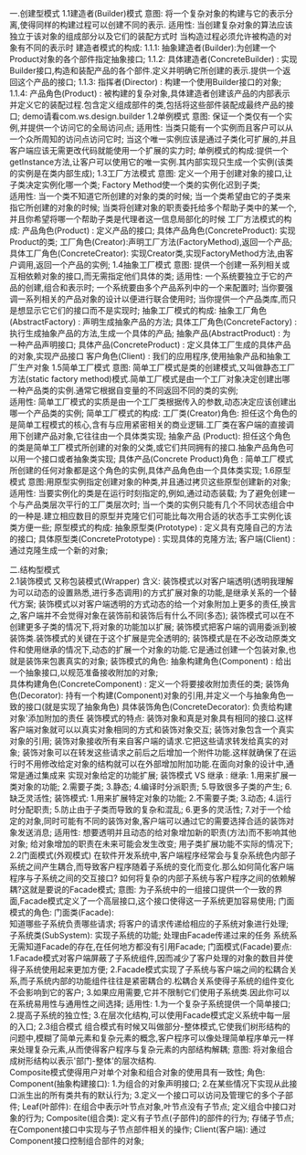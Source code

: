 一.创建型模式
    1.1建造者(Builder)模式
       意图: 将一个复杂对象的构建与它的表示分离,使得同样的构建过程可以创建不同的表示.
       适用性: 当创建复杂对象的算法应该独立于该对象的组成部分以及它们的装配方式时
              当构造过程必须允许被构造的对象有不同的表示时
       建造者模式的构成:
         1.1.1: 抽象建造者(Builder):为创建一个Product对象的各个部件指定抽象接口;
         1.1.2: 具体建造者(ConcreteBuilder) : 实现Builder接口,构造和装配产品的各个部件.定义并明确它所创建的表示.提供一个返回这个产品的接口;
         1.1.3: 指挥者(Director) : 构建一个使用Builder接口的对象;
         1.1.4: 产品角色(Product) : 被构建的复杂对象,具体建造者创建该产品的内部表示并定义它的装配过程.包含定义组成部件的类,包括将这些部件装配成最终产品的接口; 
       demo请看com.ws.design.builder
    1.2单例模式
        意图: 保证一个类仅有一个实例,并提供一个访问它的全局访问点;
        适用性: 当类只能有一个实例而且客户可以从一个众所周知的访问点访问它时;
               当这个唯一实例应该是通过子类化可扩展的,并且客户端应该无需更改代码就能使用一个扩展的实力时;
        单例模式的构成:提供一个getInstance方法,让客户可以使用它的唯一实例.其内部实现只生成一个实例(该类的实例是在类内部生成); 
    1.3工厂方法模式
        意图: 定义一个用于创建对象的接口,让子类决定实例化哪一个类; Factory Method使一个类的实例化迟到子类;     
        适用性: 当一个类不知道它所创建的对象的类的时候;
               当一个类希望由它的子类来指它所创建的对象的时候;
               当类将创建对象的职责委托给多个帮助子类中的某一个,并且你希望将哪一个帮助子类是代理者这一信息局部化的时候
        工厂方法模式的构成:
            产品角色(Product) : 定义产品的接口;
            具体产品角色(ConcreteProduct): 实现Product的类;
            工厂角色(Creator):声明工厂方法(FactoryMethod),返回一个产品; 
            具体工厂角色(ConcreteCreator): 实现Creator类,实现FactoryMethod方法,由客户调用,返回一个产品的实例;
    1.4抽象工厂模式
        意图: 提供一个创建一系列相关或互相依赖对象的接口,而无需指定他们具体的类;
        适用性:  一个系统要独立于它的产品的创建,组合和表示时;
                一个系统要由多个产品系列中的一个来配置时;
                当你要强调一系列相关的产品对象的设计以便进行联合使用时;
                当你提供一个产品类库,而只是想显示它它们的接口而不是实现时;
        抽象工厂模式的构成:
            抽象工厂角色(AbstractFactory) : 声明生成抽象产品的方法;
            具体工厂角色(ConcreteFactory) : 执行生成抽象产品的方法,生成一个具体的产品;
            抽象产品(AbstractProduct) : 为一种产品声明接口;
            具体产品(ConcreteProduct) : 定义具体工厂生成的具体产品的对象,实现产品接口
            客户角色(Client) : 我们的应用程序,使用抽象产品和抽象工厂生产对象
    1.5简单工厂模式
        意图: 简单工厂模式是类的创建模式,又叫做静态工厂方法(static factory method)模式.简单工厂模式是由一个工厂对象决定创建出哪一种产品类的实例.通常它根据自变量的不同返回不同的类的实例;    
        适用性: 简单工厂模式的实质是由一个工厂类根据传入的参数,动态决定应该创建出哪一个产品类的实例;
        简单工厂模式的构成:
            工厂类(Creator)角色: 担任这个角色的是简单工程模式的核心,含有与应用紧密相关的商业逻辑.工厂类在客户端的直接调用下创建产品对象,它往往由一个具体类实现;
            抽象产品 (Product): 担任这个角色的类是简单工厂模式所创建的对象的父类,或它们共同拥有的接口.抽象产品角色可以用一个接口或者抽象类实现;
            具体产品(Concrete Product)角色 : 简单工厂模式所创建的任何对象都是这个角色的实例,具体产品角色由一个具体类实现; 
    1.6原型模式
        意图:用原型实例指定创建对象的种类,并且通过拷贝这些原型创建新的对象;    
        适用性: 当要实例化的类是在运行时刻指定的,例如,通过动态装载;
               为了避免创建一个与产品类层次平行的工厂类层次时; 
               当一个类的实例只能有几个不同状态组合中的一种是.建立相应数目的原型并克隆它们可能比每次用合适的状态手工实例化该类方便一些;
        原型模式的构成:
            抽象原型类(Prototype) : 定义具有克隆自己的方法的接口;
            具体原型类(ConcretePrototype) : 实现具体的克隆方法;
            客户端(Client) : 通过克隆生成一个新的对象;

二.结构型模式           
    2.1装饰模式
       又称包装模式(Wrapper)
       含义:
           装饰模式以对客户端透明(透明我理解为可以动态的设置熟悉,进行多态调用)的方式扩展对象的功能,是继承关系的一个替代方案;
           装饰模式以对客户端透明的方式动态的给一个对象附加上更多的责任,换言之,客户端并不会觉得对象在装饰前和装饰后有什么不同(多态);
           装饰模式可以在不创建更多子类的情况下,将对象的功能加以扩展;
           装饰模式把客户端的调用委派到被装饰类.装饰模式的关键在于这个扩展是完全透明的;
           装饰模式是在不必改动原类文件和使用继承的情况下,动态的扩展一个对象的功能.它是通过创建一个包装对象,也就是装饰来包裹真实的对象;
       装饰模式的角色:
           抽象构建角色(Component) : 给出一个抽象接口,以规范准备接收附加的对象;  
           具体构建角色(ConcreteComponent) : 定义一个将要接收附加责任的类;
           装饰角色(Decorator): 持有一个构建(Component)对象的引用,并定义一个与抽象角色一致的接口(就是实现了抽象角色)
           具体装饰角色(ConcreteDecorator): 负责给构建对象'添加附加的责任
       装饰模式的特点:
           装饰对象和真是对象具有相同的接口.这样客户端对象就可以以真实对象相同的方式和装饰对象交互;
           装饰对象包含一个真实对象的引用;
           装饰对象接收所有来自客户端的请求.它把这些请求转发给真实的对象;
           装饰对象可以在转发这些请求之前后之后增加一个附件功能.这样就确保了在运行时不用修改给定对象的结构就可以在外部增加附加功能.在面向对象的设计中,通常是通过集成来    实现对象给定的功能扩展;
       装饰模式 VS  继承 :
           继承:
              1.用来扩展一类对象的功能;
              2.需要子类;
              3.静态;
              4.编译时分派职责;
              5.导致很多子类的产生;
              6.缺乏灵活性;
           装饰模式:
              1.用来扩展特定对象的功能;
              2.不需要子类;
              3.动态;
              4.运行时分配职责;
              5.防止由于子类而导致的复杂和混乱;
              6.更多的灵活性;
              7.对于一个给定的对象,同时可能有不同的装饰对象,客户端可以通过它的需要选择合适的装饰对象发送消息;
           适用性:
               想要透明并且动态的给对象增加新的职责(方法)而不影响其他对象;
               给对象增加的职责在未来可能会发生改变;
               用子类扩展功能不实际的情况下;
    2.2门面模式(外观模式)
        在软件开发系统中,客户端程序经常会与复杂系统色内部子系统之间产生耦合,而导致客户程序随着子系统的变化而变化.那么如何简化客户端程序与子系统之间的交互接口?
    如何将复杂的内部子系统与客户程序之间的依赖解耦?这就是要说的Facade模式;
       意图:
          为子系统中的一组接口提供一个一致的界面,Facade模式定义了一个高层接口,这个接口使得这一子系统更加容易使用;
       门面模式的角色:
          门面类(Facade):   
            知道哪些子系统负责哪些请求;
            将客户的请求传递给相应的子系统对象进行处理;
          子系统类(SubSystem):
            实现子系统的功能;
            处理由Facade传递过来的任务
            系统系无需知道Facade的存在,在任何地方都没有引用Facade;
       门面模式(Facade)要点:
          1.Facade模式对客户端屏蔽了子系统组件,因而减少了客户处理的对象的数目并使得子系统使用起来更加方便;
          2.Facade模式实现了子系统与客户端之间的松耦合关系,而子系统内部的功能组件往往是紧密耦合的.松耦合关系使得子系统的组件变化不会影响到它的客户;
          3.如果应用需要,它并不限制它们使用子系统类.因此你可以在系统易用性与通用性之间选择;
       适用性:
          1.为一个复杂子系统提供一个简单接口;
          2.提高子系统的独立性;
          3.在层次化结构,可以使用Facade模式定义系统中每一层的入口;
    2.3组合模式
        组合模式有时候又叫做部分-整体模式,它使我们树形结构的问题中,模糊了简单元素和复杂元素的概念,客户程序可以像处理简单程序单元一样来处理复杂元素,从而使得客户程序与复杂元素的内部结构解耦;
        意图: 
            将对象组合成树形结构以表示'部门-整体'的层次结构.     
            Composite模式使得用户对单个对象和组合对象的使用具有一致性;
        角色:
            Component(抽象构建接口):
                1.为组合的对象声明接口;
                2.在某些情况下实现从此接口派生出的所有类共有的默认行为;
                3.定义一个接口可以访问及管理它的多个子部件;
            Leaf(叶部件):
                在组合中表示叶节点对象,叶节点没有子节点;
                定义组合中接口对象的行为;
            Composite(组合类):
                定义有子节点(子部件)的部件的行为;
                存储子节点;
                在Component接口中实现与子节点部件相关的操作;
            Client(客户端):
                通过Component接口控制组合部件的对象;
            
         
         
         
         
         
         
         
         
         
         
         
         
         
         
         
         
         
         
         
         
         
         
         
         
         
         
         
         
         
         
    
